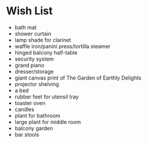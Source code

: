 # Wish List
- bath mat
- shower curtain
- lamp shade for clarinet
- waffle iron/panini press/tortilla steamer
- hinged balcony half-table
- security system
- grand piano
- dresser/storage
- giant canvas print of The Garden of Earthly Delights
- projector shelving
- a bed
- rubber feet for utensil tray
- toaster oven
- candles
- plant for bathroom
- large plant for middle room
- balcony garden
- bar stools

